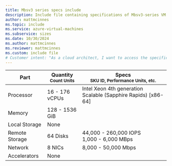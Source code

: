 ```yaml
---
title: Mbsv3 series specs include
description: Include file containing specifications of Mbsv3-series VM sizes.
author: mattmcinnes
ms.topic: include
ms.service: azure-virtual-machines
ms.subservice: sizes
ms.date: 10/30/2024
ms.author: mattmcinnes
ms.reviewer: mattmcinnes
ms.custom: include file
# Customer intent: "As a cloud architect, I want to access the specifications of Mbsv3-series VMs, so that I can determine the appropriate resources for my application's performance needs."
---
```

| Part | Quantity <br><sup>Count Units | Specs <br><sup>SKU ID, Performance Units, etc.  |
|---|---|---|
| Processor      | 16 - 176 vCPUs       | Intel Xeon 4th generation Scalable (Sapphire Rapids) [x86-64]                   |
| Memory         | 128 - 1536 GiB          |                      |
| Local Storage  | None           |                    |
| Remote Storage | 64 Disks    | 44,000 - 260,000 IOPS <br>1,000 - 6,000 MBps |
| Network        | 8 NICs          | 8,000 - 50,000 Mbps              |
| Accelerators   | None              |                       |
